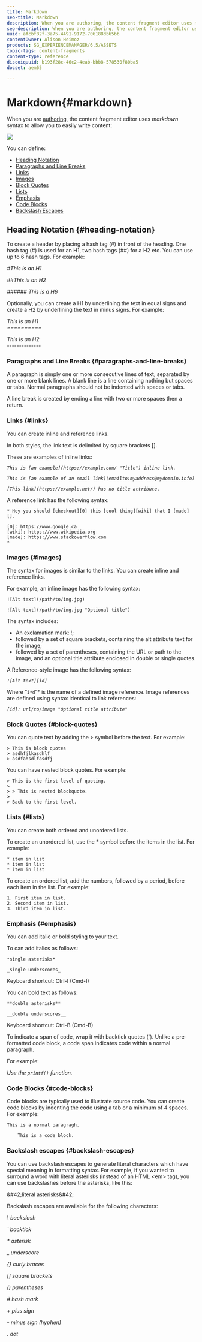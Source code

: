 ```yaml
---
title: Markdown
seo-title: Markdown
description: When you are authoring, the content fragment editor uses markdown syntax to allow you to easily write content.
seo-description: When you are authoring, the content fragment editor uses markdown syntax to allow you to easily write content.
uuid: afcbf82f-3a75-4491-9172-706188db65bb
contentOwner: Alison Heimoz
products: SG_EXPERIENCEMANAGER/6.5/ASSETS
topic-tags: content-fragments
content-type: reference
discoiquuid: b193f28c-46c2-4eab-bbb8-578530f80ba5
docset: aem65

---
```


# Markdown{#markdown}

When you are [authoring](../../assets/using/content-fragments-variations.md#authoring-your-content), the content fragment editor uses *markdown* syntax to allow you to easily write content:

![](assets/cfm-6420-08.png)

You can define:

* [Heading Notation](#heading-notation)
* [Paragraphs and Line Breaks](#paragraphs-and-line-breaks)
* [Links](#links)
* [Images](#images)
* [Block Quotes](#block-quotes)
* [Lists](#lists)
* [Emphasis](#emphasis)
* [Code Blocks](#code-blocks)
* [Backslash Escapes](#backslash-escapes)

## Heading Notation {#heading-notation}

To create a header by placing a hash tag (#) in front of the heading. One hash tag (#) is used for an H1, two hash tags (##) for a H2 etc. You can use up to 6 hash tags. For example:

*#This is an H1*

*##This is an H2*

*###### This is a H6*

Optionally, you can create a H1 by underlining the text in equal signs and create a H2 by underlining the text in minus signs. For example:

*This is an H1  
==========*

*This is an H2  
--------------*

### Paragraphs and Line Breaks {#paragraphs-and-line-breaks}

A paragraph is simply one or more consecutive lines of text, separated by one or more blank lines. A blank line is a line containing nothing but spaces or tabs. Normal paragraphs should not be indented with spaces or tabs.

A line break is created by ending a line with two or more spaces then a return.

### Links {#links}

You can create inline and reference links.

In both styles, the link text is delimited by square brackets [].

These are examples of inline links:

*`This is [an example](https://example.com/ "Title") inline link.`*

*`This is [an example of an email link](emailto:myaddress@mydomain.info)`*

*`[This link](https://example.net/) has no title attribute.`*

A reference link has the following syntax:

```
* Hey you should [checkout][0] this [cool thing][wiki] that I [made][].   
  
[0]: https://www.google.ca  
[wiki]: https://www.wikipedia.org  
[made]: https://www.stackoverflow.com  
*
```

### Images {#images}

The syntax for images is similar to the links. You can create inline and reference links.

For example, an inline image has the following syntax:

```
![Alt text](/path/to/img.jpg)
  
![Alt text](/path/to/img.jpg "Optional title")
```

The syntax includes:

* An exclamation mark: !;
* followed by a set of square brackets, containing the alt attribute text for the image;
* followed by a set of parentheses, containing the URL or path to the image, and an optional title attribute enclosed in double or single quotes.

A Reference-style image has the following syntax:

*`![Alt text][id]`*

Where “`i*d`”* is the name of a defined image reference. Image references are defined using syntax identical to link references:

*`[id]: url/to/image "Optional title attribute"`*

### Block Quotes {#block-quotes}

You can quote text by adding the &gt; symbol before the text. For example:

```
> This is block quotes  
> asdhfjlkasdhlf  
> asdfahsdlfasdfj
```

You can have nested block quotes. For example:

```
> This is the first level of quoting.  
>  
> > This is nested blockquote.  
>  
> Back to the first level.
```

### Lists {#lists}

You can create both ordered and unordered lists.

To create an unordered list, use the &#42; symbol before the items in the list. For example:

```
* item in list  
* item in list  
* item in list
```

To create an ordered list, add the numbers, followed by a period, before each item in the list. For example:

```
1. First item in list.  
2. Second item in list.  
3. Third item in list.
```

### Emphasis {#emphasis}

You can add italic or bold styling to your text.

To can add italics as follows:

`*single asterisks*`

`_single underscores_`

Keyboard shortcut: Ctrl-I (Cmd-I)

You can bold text as follows:

``**double asterisks**``

``__double underscores__``

Keyboard shortcut: Ctrl-B (Cmd-B)

To indicate a span of code, wrap it with backtick quotes (`). Unlike a pre-formatted code block, a code span indicates code within a normal paragraph.

For example:

*Use the `printf()` function.*

### Code Blocks {#code-blocks}

Code blocks are typically used to illustrate source code. You can create code blocks by indenting the code using a tab or a minimum of 4 spaces. For example:

```
This is a normal paragragh.

    This is a code block.
```

### Backslash escapes {#backslash-escapes}

You can use backslash escapes to generate literal characters which have special meaning in formatting syntax. For example, if you wanted to surround a word with literal asterisks (instead of an HTML &lt;em&gt; tag), you can use backslashes before the asterisks, like this:

\&#42;literal asterisks\&#42;

Backslash escapes are available for the following characters:

*\ backslash*

*` backtick*

*&#42; asterisk*

*_ underscore*

*{} curly braces*

*[] square brackets*

*() parentheses*

*# hash mark*

*+ plus sign*

*- minus sign (hyphen)*

*. dot*
